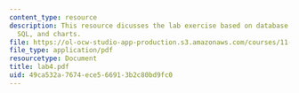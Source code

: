 ```yaml
---
content_type: resource
description: This resource dicusses the lab exercise based on database aggregation,
  SQL, and charts.
file: https://ol-ocw-studio-app-production.s3.amazonaws.com/courses/11-520-a-workshop-on-geographic-information-systems-fall-2005/49ca532a7674ece566913b2c80bd9fc0_lab4.pdf
file_type: application/pdf
resourcetype: Document
title: lab4.pdf
uid: 49ca532a-7674-ece5-6691-3b2c80bd9fc0
---
```

